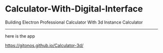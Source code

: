 # Calculator-With-Digital-Interface



Building Electron Professional Calculator With 3d Instance Calculator


__________________

here is the app 

https://gitonos.github.io/Calculator-3d/
